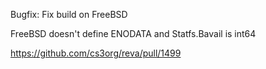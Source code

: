 Bugfix: Fix build on FreeBSD

FreeBSD doesn't define ENODATA and Statfs.Bavail is int64

https://github.com/cs3org/reva/pull/1499
